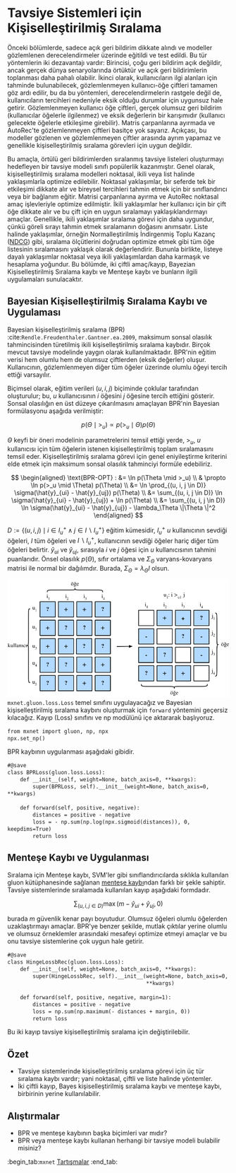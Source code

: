 # Tavsiye Sistemleri için Kişiselleştirilmiş Sıralama

Önceki bölümlerde, sadece açık geri bildirim dikkate alındı ve modeller gözlemlenen derecelendirmeler üzerinde eğitildi ve test edildi. Bu tür yöntemlerin iki dezavantajı vardır: Birincisi, çoğu geri bildirim açık değildir, ancak gerçek dünya senaryolarında örtüktür ve açık geri bildirimlerin toplanması daha pahalı olabilir. İkinci olarak, kullanıcıların ilgi alanları için tahminde bulunabilecek, gözlemlenmeyen kullanıcı-öğe çiftleri tamamen göz ardı edilir, bu da bu yöntemleri, derecelendirmelerin rastgele değil de, kullanıcıların tercihleri nedeniyle eksik olduğu durumlar için uygunsuz hale getirir. Gözlemlenmeyen kullanıcı öğe çiftleri, gerçek olumsuz geri bildirim (kullanıcılar öğelerle ilgilenmez) ve eksik değerlerin bir karışımıdır (kullanıcı gelecekte öğelerle etkileşime girebilir). Matris çarpanlarına ayırmada ve AutoRec'te gözlemlenmeyen çiftleri basitçe yok sayarız. Açıkçası, bu modeller gözlenen ve gözlemlenmeyen çiftler arasında ayrım yapamaz ve genellikle kişiselleştirilmiş sıralama görevleri için uygun değildir. 

Bu amaçla, örtülü geri bildirimlerden sıralanmış tavsiye listeleri oluşturmayı hedefleyen bir tavsiye modeli sınıfı popülerlik kazanmıştır. Genel olarak, kişiselleştirilmiş sıralama modelleri noktasal, ikili veya list halinde yaklaşımlarla optimize edilebilir. Noktasal yaklaşımlar, bir seferde tek bir etkileşimi dikkate alır ve bireysel tercihleri tahmin etmek için bir sınıflandırıcı veya bir bağlanım eğitir. Matrisi çarpanlarına ayırma ve AutoRec noktasal amaç işlevleriyle optimize edilmiştir. İkili yaklaşımlar her kullanıcı için bir çift öğe dikkate alır ve bu çift için en uygun sıralamayı yaklaşıklandırmayı amaçlar. Genellikle, ikili yaklaşımlar sıralama görevi için daha uygundur, çünkü göreli sırayı tahmin etmek sıralamanın doğasını anımsatır. Liste halinde yaklaşımlar, örneğin Normalleştirilmiş İndirgenmiş Toplu Kazanç ([NDCG](https://en.wikipedia.org/wiki/Discounted_cumulative_gain)) gibi, sıralama ölçütlerini doğrudan optimize etmek gibi tüm öğe listesinin sıralamasını yaklaşık olarak değerlendirir. Bununla birlikte, listeye dayalı yaklaşımlar noktasal veya  ikili yaklaşımlardan daha karmaşık ve hesaplama yoğundur. Bu bölümde, iki çiftli amaç/kayıp, Bayezian Kişiselleştirilmiş Sıralama kaybı ve Menteşe kaybı ve bunların ilgili uygulamaları sunulacaktır. 

## Bayesian Kişiselleştirilmiş Sıralama Kaybı ve Uygulaması

Bayesian kişiselleştirilmiş sıralama (BPR) :cite:`Rendle.Freudenthaler.Gantner.ea.2009`, maksimum sonsal olasılık tahmincisinden türetilmiş ikili kişiselleştirilmiş sıralama kaybıdır. Birçok mevcut tavsiye modelinde yaygın olarak kullanılmaktadır. BPR'nin eğitim verisi hem olumlu hem de olumsuz çiftlerden (eksik değerler) oluşur. Kullanıcının, gözlemlenmeyen diğer tüm öğeler üzerinde olumlu öğeyi tercih ettiği varsayılır. 

Biçimsel olarak, eğitim verileri $(u, i, j)$ biçiminde çoklular tarafından oluşturulur; bu, $u$ kullanıcısının $i$ öğesini $j$ öğesine tercih ettiğini gösterir. Sonsal olasılığın en üst düzeye çıkarılmasını amaçlayan BPR'nin Bayesian formülasyonu aşağıda verilmiştir: 

$$
p(\Theta \mid >_u )  \propto  p(>_u \mid \Theta) p(\Theta)
$$

$\Theta$ keyfi bir öneri modelinin parametrelerini temsil ettiği yerde, $>_u$, $u$ kullanıcısı için tüm öğelerin istenen kişiselleştirilmiş toplam sıralamasını temsil eder. Kişiselleştirilmiş sıralama görevi için genel eniyileştirme kriterini elde etmek için maksimum sonsal olasılık tahminciyi formüle edebiliriz. 

$$
\begin{aligned}
\text{BPR-OPT} : &= \ln p(\Theta \mid >_u) \\
         & \propto \ln p(>_u \mid \Theta) p(\Theta) \\
         &= \ln \prod_{(u, i, j \in D)} \sigma(\hat{y}_{ui} - \hat{y}_{uj}) p(\Theta) \\
         &= \sum_{(u, i, j \in D)} \ln \sigma(\hat{y}_{ui} - \hat{y}_{uj}) + \ln p(\Theta) \\
         &= \sum_{(u, i, j \in D)} \ln \sigma(\hat{y}_{ui} - \hat{y}_{uj}) - \lambda_\Theta \|\Theta \|^2
\end{aligned}
$$

$D := \{(u, i, j) \mid i \in I^+_u \wedge j \in I \backslash I^+_u \}$ eğitim kümesidir, $I^+_u$ $u$ kullanıcının sevdiği öğeleri, $I$ tüm öğeleri ve $I \backslash I^+_u$, kullanıcının sevdiği öğeler hariç diğer tüm öğeleri belirtir. $\hat{y}_{ui}$ ve $\hat{y}_{uj}$, sırasıyla $i$ ve $j$ öğesi için $u$ kullanıcısının tahmini puanlarıdır. Önsel olasılık $p(\Theta)$, sıfır ortalama ve $\Sigma_\Theta$ varyans-kovaryans matrisi ile normal bir dağılımdır. Burada, $\Sigma_\Theta = \lambda_\Theta I$ olsun. 

![Bayes Kişiselleştirilmiş Sıralamanın resimlendirilmesi](../img/rec-ranking.svg) `mxnet.gluon.loss.Loss` temel sınıfını uygulayacağız ve Bayesian kişiselleştirilmiş sıralama kaybını oluşturmak için `forward` yöntemini geçersiz kılacağız. Kayıp (Loss) sınıfını ve np modülünü içe aktararak başlıyoruz.

```{.python .input  n=5}
from mxnet import gluon, np, npx
npx.set_np()
```

BPR kaybının uygulanması aşağıdaki gibidir.

```{.python .input  n=2}
#@save
class BPRLoss(gluon.loss.Loss):
    def __init__(self, weight=None, batch_axis=0, **kwargs):
        super(BPRLoss, self).__init__(weight=None, batch_axis=0, **kwargs)

    def forward(self, positive, negative):
        distances = positive - negative
        loss = - np.sum(np.log(npx.sigmoid(distances)), 0, keepdims=True)
        return loss
```

## Menteşe Kaybı ve Uygulanması

Sıralama için Menteşe kaybı, SVM'ler gibi sınıflandırıcılarda sıklıkla kullanılan gluon kütüphanesinde sağlanan [menteşe kaybı](https://mxnet.incubator.apache.org/api/python/gluon/loss.html#mxnet.gluon.loss.HingeLoss)ndan farklı bir şekle sahiptir. Tavsiye sistemlerinde sıralamada kullanılan kayıp aşağıdaki formdadır. 

$$
 \sum_{(u, i, j \in D)} \max( m - \hat{y}_{ui} + \hat{y}_{uj}, 0)
$$

burada $m$ güvenlik kenar payı boyutudur. Olumsuz öğeleri olumlu öğelerden uzaklaştırmayı amaçlar. BPR'ye benzer şekilde, mutlak çıktılar yerine olumlu ve olumsuz örneklemler arasındaki mesafeyi optimize etmeyi amaçlar ve bu onu tavsiye sistemlerine çok uygun hale getirir.

```{.python .input  n=3}
#@save
class HingeLossbRec(gluon.loss.Loss):
    def __init__(self, weight=None, batch_axis=0, **kwargs):
        super(HingeLossbRec, self).__init__(weight=None, batch_axis=0,
                                            **kwargs)

    def forward(self, positive, negative, margin=1):
        distances = positive - negative
        loss = np.sum(np.maximum(- distances + margin, 0))
        return loss
```

Bu iki kayıp tavsiye kişiselleştirilmiş sıralama için değiştirilebilir. 

## Özet

- Tavsiye sistemlerinde kişiselleştirilmiş sıralama görevi için üç tür sıralama kaybı vardır; yani noktasal, çiftli ve liste halinde yöntemler.
- İki çiftli kayıp, Bayes kişiselleştirilmiş sıralama kaybı ve menteşe kaybı, birbirinin yerine kullanılabilir.

## Alıştırmalar

- BPR ve menteşe kaybının başka biçimleri var mıdır?
- BPR veya menteşe kaybı kullanan herhangi bir tavsiye modeli bulabilir misiniz?

:begin_tab:`mxnet`
[Tartışmalar](https://discuss.d2l.ai/t/402)
:end_tab:
